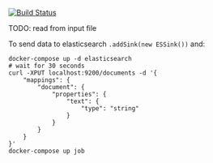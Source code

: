 [![Build Status](https://travis-ci.org/nicosmaris/flink-piepeline.svg?branch=master)](https://travis-ci.org/nicosmaris/flink-pipeline)

TODO: read from input file

To send data to elasticsearch `.addSink(new ESSink())` and:
```
docker-compose up -d elasticsearch
# wait for 30 seconds
curl -XPUT localhost:9200/documents -d '{
    "mappings": {
        "document": {
            "properties": {
                "text": {
                    "type": "string"
                }
            }
        }
    }
}'
docker-compose up job
```